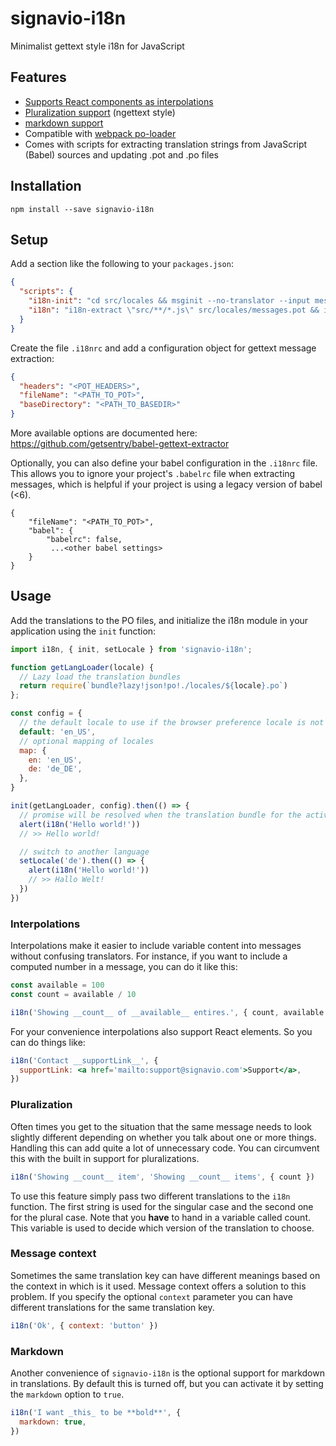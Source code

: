 # signavio-i18n
Minimalist gettext style i18n for JavaScript

## Features
- [Supports React components as interpolations](#interpolations)
- [Pluralization support](#pluralization) (ngettext style)
- [markdown support](#markdown)
- Compatible with [webpack po-loader](https://github.com/perchlayer/po-loader)
- Comes with scripts for extracting translation strings from JavaScript (Babel) sources and updating .pot and .po files


## Installation

```shell
npm install --save signavio-i18n
```


## Setup

Add a section like the following to your `packages.json`:

```json
{
  "scripts": {
    "i18n-init": "cd src/locales && msginit --no-translator --input messages.pot --locale",
    "i18n": "i18n-extract \"src/**/*.js\" src/locales/messages.pot && i18n-merge src/locales/messages.pot src/locales/*.po"
  }
}
```

Create the file `.i18nrc` and add a configuration object for gettext message extraction:

```json
{
  "headers": "<POT_HEADERS>",
  "fileName": "<PATH_TO_POT>",
  "baseDirectory": "<PATH_TO_BASEDIR>"
}
```

More available options are documented here: https://github.com/getsentry/babel-gettext-extractor

Optionally, you can also define your babel configuration in the `.i18nrc` file.
This allows you to ignore your project's `.babelrc` file when extracting
messages, which is helpful if your project is using a legacy version of babel
(<6).

```
{
    "fileName": "<PATH_TO_POT>",
    "babel": {
	    "babelrc": false,
	     ...<other babel settings>
	}
}
```


## Usage

Add the translations to the PO files, and initialize the i18n module in your application using the `init` function:

```javascript
import i18n, { init, setLocale } from 'signavio-i18n';

function getLangLoader(locale) {
  // Lazy load the translation bundles
  return require(`bundle?lazy!json!po!./locales/${locale}.po`)
};

const config = {
  // the default locale to use if the browser preference locale is not available
  default: 'en_US',
  // optional mapping of locales
  map: {
    en: 'en_US',
    de: 'de_DE',
  },
}

init(getLangLoader, config).then(() => {
  // promise will be resolved when the translation bundle for the active locale has been loaded
  alert(i18n('Hello world!'))
  // >> Hello world!

  // switch to another language
  setLocale('de').then(() => {
    alert(i18n('Hello world!'))
    // >> Hallo Welt!
  })
})
```

### Interpolations

Interpolations make it easier to include variable content into messages without confusing translators.
For instance, if you want to include a computed number in a message, you can do it like this:

```javascript
const available = 100
const count = available / 10

i18n('Showing __count__ of __available__ entires.', { count, available })
```

For your convenience interpolations also support React elements.
So you can do things like:

```jsx
i18n('Contact __supportLink__', {
  supportLink: <a href='mailto:support@signavio.com'>Support</a>,
})
```

### Pluralization

Often times you get to the situation that the same message needs to look slightly different depending on whether you talk about one or more things.
Handling this can add quite a lot of unnecessary code.
You can circumvent this with the built in support for pluralizations.

```javascript
i18n('Showing __count__ item', 'Showing __count__ items', { count })
```

To use this feature simply pass two different translations to the `i18n` function.
The first string is used for the singular case and the second one for the plural case.
Note that you **have** to hand in a variable called count.
This variable is used to decide which version of the translation to choose.

### Message context

Sometimes the same translation key can have different meanings based on the context in which is it used.
Message context offers a solution to this problem.
If you specify the optional `context` parameter you can have different translations for the same translation key.

```javascript
i18n('Ok', { context: 'button' })
```

### Markdown

Another convenience of `signavio-i18n` is the optional support for markdown in translations.
By default this is turned off, but you can activate it by setting the `markdown` option to `true`.

```javascript
i18n('I want _this_ to be **bold**', {
  markdown: true,
})
```
